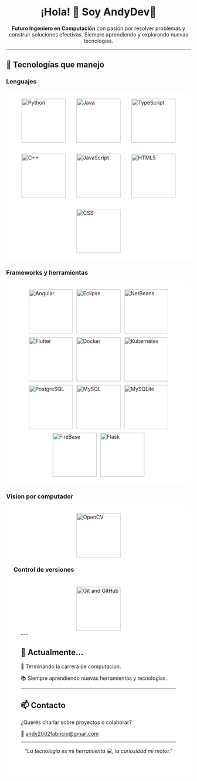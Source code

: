 <h1 align="center">¡Hola! 👋 Soy AndyDev🐼</h1>

<p align="center">
  <b>Futuro Ingeniero en Computación</b> con pasión por resolver problemas y construir soluciones efectivas. Siempre aprendiendo y explorando nuevas tecnologías.
</p>

---

## 🚀 Tecnologías que manejo

### Lenguajes
<div style="background-color: white; padding: 20px; border-radius: 10px;">
  <div style="display: flex; gap: 30px; justify-content: center; flex-wrap: wrap;">
    <img src="https://encrypted-tbn0.gstatic.com/images?q=tbn:ANd9GcSG7cdzSCetx-lHYB2xT1sFoy2wwYbZ_21_ug&s" alt="Python" height="120">
    <img src="https://encrypted-tbn0.gstatic.com/images?q=tbn:ANd9GcReLb6hLk5P0qkPAv4gruk0sshrS_V45qHxIQ&s" alt="Java" height="120">
    <img src="https://encrypted-tbn0.gstatic.com/images?q=tbn:ANd9GcT0kF8p2wjezRjaqQEYe3VJM5HBR6Z1Vw47kw&s" alt="TypeScript" height="120">
    <img src="https://encrypted-tbn0.gstatic.com/images?q=tbn:ANd9GcQJxI-CPJeMM6OzwxHe2ZzIHg2qX1P-JTMRFw&s" alt="C++" height="120">
    <img src="https://encrypted-tbn0.gstatic.com/images?q=tbn:ANd9GcTwPSffhqBDKP-Li3YfZGFXbglfITyC1mHGBA&s" alt="JavaScript" height="120">
    <img src="https://encrypted-tbn0.gstatic.com/images?q=tbn:ANd9GcT8WTFVfqxGIOhYIukZzENY1b6AG18Ius8cZw&s" alt="HTML5" height="120">
    <img src="https://encrypted-tbn0.gstatic.com/images?q=tbn:ANd9GcRoW-PbNnnL4rSdys2ReJ1UFMg4bmZB7jTF7w&s" alt="CSS" height="120">
  </div>
</div>

### Frameworks y herramientas
<div style="background-color: white; padding: 20px; border-radius: 10px;">
  <div style="display: flex; gap: 10px; justify-content: center; flex-wrap: wrap;">
    <img src="https://miro.medium.com/v2/resize:fit:1200/1*lhfGTouqSQ-fx7PRXaFI-Q.png" alt="Angular" height="120">
    <img src="https://external-preview.redd.it/10-eclipse-plugins-for-java-and-spring-boot-development-v0-IpnwCn6fhlCch4tu4ac3rawrU_jFB9ybZUzMLJH0kMg.jpg?auto=webp&s=e6f42e482d8505e113a9434991f47deb4c4afcfa" alt="Eclipse" height="120">
    <img src="https://encrypted-tbn0.gstatic.com/images?q=tbn:ANd9GcQahTNPGc1psg9X-J_8-rLvCETqSXilXPEK-w&s" alt="NetBeans" height="120">
    <img src="https://encrypted-tbn0.gstatic.com/images?q=tbn:ANd9GcQRJGIF0jAytGunpp_OwBBCB581Q5HMqZozQjD-tfAKMh08FEuMzrgtsQfnsA59Td1lLJI&usqp=CAU" alt="Flutter" height="120">
    <img src="https://encrypted-tbn0.gstatic.com/images?q=tbn:ANd9GcSJl4fp0SkQbTPU5ZxVl6AKWYuKCwM0gIhNtQ&s" alt="Docker" height="120">
    <img src="https://encrypted-tbn0.gstatic.com/images?q=tbn:ANd9GcSA6W30tHWh7GXGaN7cA2dZc5xXQXy_kJTxpU5bbtu5-JTYmFyu2Iftvfx_cVjaHBVdKr0&usqp=CAU" alt="Kubernetes" height="120">
    <img src="https://encrypted-tbn0.gstatic.com/images?q=tbn:ANd9GcSsC9Zl9jYsLYXA9lhxDCiJD0Y_PQakXzpzMA&s" alt="PostgreSQL" height="120">
    <img src="https://encrypted-tbn0.gstatic.com/images?q=tbn:ANd9GcTbnJCqhnWKsG-g5aYx6if1WdboQ79mIMEs7A&s" alt="MySQL" height="120">
    <img src="https://encrypted-tbn0.gstatic.com/images?q=tbn:ANd9GcTId0KVUlHuJrinDlC22yC7s5c0XmlyVS0qxPTDONyEOYLba3YJ3M1XEnSJQ_OhL-7GLZw&usqp=CAU" alt="MySQLite" height="120">
    <img src="https://encrypted-tbn0.gstatic.com/images?q=tbn:ANd9GcTuawUuQCcq6fD-KpdmL4QixUOyqQqdrVNIDg&s" alt="FireBase" height="120">
    <img src="https://encrypted-tbn0.gstatic.com/images?q=tbn:ANd9GcTQyKfwMbbWrVs8jD-QNEpn3eNmeW3xQ0eweVqMNgLhKF5-7tuCYyQ-dfg6WrRJ3KnCHak&usqp=CAU" alt="Flask" height="120">
  </div>
</div>

### Vision por computador
<div style="background-color: white; padding: 20px; border-radius: 10px;">
  <div style="display: flex; gap: 30px; justify-content: center; flex-wrap: wrap;">
    <img src="https://encrypted-tbn0.gstatic.com/images?q=tbn:ANd9GcRaHJBTIHGmZu8G21kpjYViC-DAY50LCSg01Q&s" alt="OpenCV" height="120">
  </div>

### Control de versiones
<div style="background-color: white; padding: 20px; border-radius: 10px;">
  <div style="display: flex; gap: 30px; justify-content: center; flex-wrap: wrap;">
    <img src="https://velog.velcdn.com/images/junyoungs7/post/4362d903-9a96-4a81-b0c4-0ae0c148e6ab/image.png" alt="Git and GitHub" height="120">
  </div>
---

## 💼 Actualmente...

🏁 Terminando la carrera de computacion.

📚 Siempre aprendiendo nuevas herramientas y tecnologías.

---

## 📫 Contacto

¿Querés charlar sobre proyectos o colaborar?

📧 andy2002fabricio@gmail.com  

---

<p align="center">
  <em>"La tecnología es mi herramienta 💻, la curiosidad mi motor."</em>
</p>

